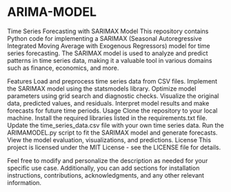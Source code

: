 # ARIMA-MODEL




Time Series Forecasting with SARIMAX Model
This repository contains Python code for implementing a SARIMAX (Seasonal Autoregressive Integrated Moving Average with Exogenous Regressors) model for time series forecasting. The SARIMAX model is used to analyze and predict patterns in time series data, making it a valuable tool in various domains such as finance, economics, and more.

Features
Load and preprocess time series data from CSV files.
Implement the SARIMAX model using the statsmodels library.
Optimize model parameters using grid search and diagnostic checks.
Visualize the original data, predicted values, and residuals.
Interpret model results and make forecasts for future time periods.
Usage
Clone the repository to your local machine.
Install the required libraries listed in the requirements.txt file.
Update the time_series_data.csv file with your own time series data.
Run the ARIMAMODEL.py script to fit the SARIMAX model and generate forecasts.
View the model evaluation, visualizations, and predictions.
License
This project is licensed under the MIT License - see the LICENSE file for details.

Feel free to modify and personalize the description as needed for your specific use case. Additionally, you can add sections for installation instructions, contributions, acknowledgments, and any other relevant information.
